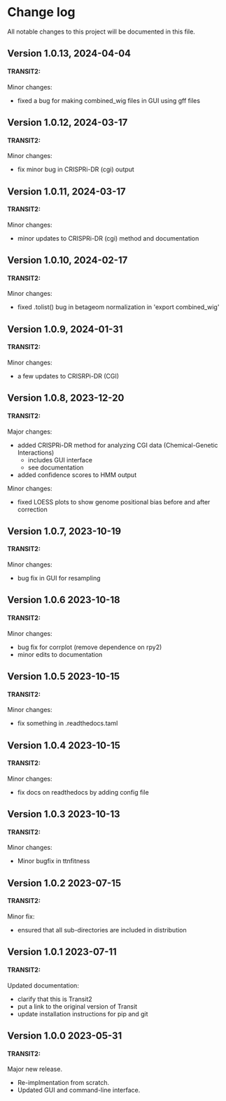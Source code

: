 # Change log

All notable changes to this project will be documented in this file.



## Version 1.0.13, 2024-04-04
#### TRANSIT2:

Minor changes:
  - fixed a bug for making combined_wig files in GUI using gff files

## Version 1.0.12, 2024-03-17
#### TRANSIT2:

Minor changes:
  - fix minor bug in CRISPRi-DR (cgi) output

## Version 1.0.11, 2024-03-17
#### TRANSIT2:

Minor changes:
  - minor updates to CRISPRi-DR (cgi) method and documentation


## Version 1.0.10, 2024-02-17
#### TRANSIT2:

Minor changes:
  - fixed .tolist() bug in betageom normalization in 'export combined_wig'


## Version 1.0.9, 2024-01-31
#### TRANSIT2:

Minor changes:
  - a few updates to CRISRPi-DR (CGI)


## Version 1.0.8, 2023-12-20
#### TRANSIT2:

Major changes:
  - added CRISPRi-DR method for analyzing CGI data (Chemical-Genetic Interactions)
    - includes GUI interface
    - see documentation
  - added confidence scores to HMM output

Minor changes:
  - fixed LOESS plots to show genome positional bias before and after correction


## Version 1.0.7, 2023-10-19
#### TRANSIT2:

Minor changes:
  - bug fix in GUI for resampling


## Version 1.0.6 2023-10-18
#### TRANSIT2:

Minor changes:
  - bug fix for corrplot (remove dependence on rpy2)
  - minor edits to documentation


## Version 1.0.5 2023-10-15
#### TRANSIT2:

Minor changes:
  - fix something in .readthedocs.taml


## Version 1.0.4 2023-10-15
#### TRANSIT2:

Minor changes:
  - fix docs on readthedocs by adding config file

	
## Version 1.0.3 2023-10-13
#### TRANSIT2:

Minor changes:
  - Minor bugfix in ttnfitness

	
## Version 1.0.2 2023-07-15
#### TRANSIT2:

Minor fix:
  - ensured that all sub-directories are included in distribution


	
## Version 1.0.1 2023-07-11
#### TRANSIT2:

Updated documentation:
  - clarify that this is Transit2
  - put a link to the original version of Transit
  - update installation instructions for pip and git


## Version 1.0.0 2023-05-31
#### TRANSIT2:

Major new release.
  - Re-implmentation from scratch.
  - Updated GUI and command-line interface.

